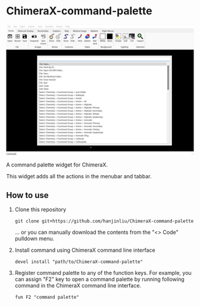 # ChimeraX-command-palette

![](image.png)

A command palette widget for ChimeraX.

This widget adds all the actions in the menubar and tabbar.

## How to use

1. Clone this repository
    ```shell
    git clone git+https://github.com/hanjinliu/ChimeraX-command-palette
    ```
    ... or you can manually download the contents from the "<> Code" pulldown menu.

2. Install command using ChimeraX command line interface
    ```shell
    devel install "path/to/ChimeraX-command-palette"
    ```

3. Register command palette to any of the function keys. For example, you can assign "F2" key to open a command palette by running following command in the ChimeraX command line interface.
    ```shell
    fun F2 "command palette"
    ```
